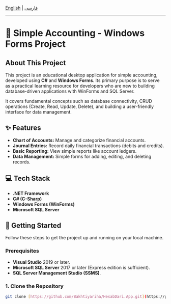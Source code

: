 [English](#english) | [فارسی](#فارسی)

---

<a name="english"></a>

# 🧾 Simple Accounting - Windows Forms Project

## About This Project

This project is an educational desktop application for simple accounting, developed using **C#** and **Windows Forms**. Its primary purpose is to serve as a practical learning resource for developers who are new to building database-driven applications with WinForms and SQL Server.

It covers fundamental concepts such as database connectivity, CRUD operations (Create, Read, Update, Delete), and building a user-friendly interface for data management.

## ✨ Features

- **Chart of Accounts:** Manage and categorize financial accounts.
- **Journal Entries:** Record daily financial transactions (debits and credits).
- **Basic Reporting:** View simple reports like account ledgers.
- **Data Management:** Simple forms for adding, editing, and deleting records.

## 💻 Tech Stack

- **.NET Framework**
- **C# (C-Sharp)**
- **Windows Forms (WinForms)**
- **Microsoft SQL Server**

## 🚀 Getting Started

Follow these steps to get the project up and running on your local machine.

### Prerequisites

- **Visual Studio** 2019 or later.
- **Microsoft SQL Server** 2017 or later (Express edition is sufficient).
- **SQL Server Management Studio (SSMS)**.

### 1. Clone the Repository

```bash
git clone [https://github.com/Bakhtiyariha/HesabDari.App.git](https://github.com/Bakhtiyariha/HesabDari.App.git)

